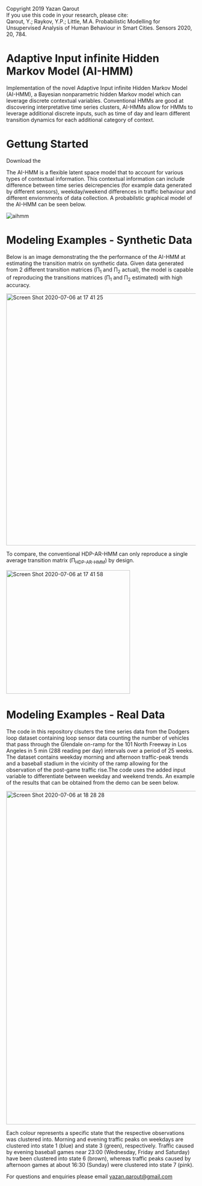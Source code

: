 Copyright 2019 Yazan Qarout \
If you use this code in your research, please cite: \
Qarout, Y.; Raykov, Y.P.; Little, M.A. Probabilistic Modelling for Unsupervised Analysis of Human Behaviour in Smart Cities. Sensors 2020, 20, 784. 

# Adaptive Input infinite Hidden Markov Model (AI-HMM)
Implementation of the novel Adaptive Input infinite Hidden Markov Model (AI-HMM), a Bayesian nonparametric hidden Markov model which can leverage discrete contextual variables. Conventional HMMs are good at discovering interpretative time series clusters, AI-HMMs allow for HMMs to leverage additional discrete inputs, such as time of day and learn different transition dynamics for each additional category of context.

# Gettung Started

Download the 



The AI-HMM is a flexible latent space model that to account for various types of contextual information. This contextual information can include difference between time series deicrepencies (for example data generated by different sensors), weekday/weekend differences in traffic behaviour and different enviornments of data collection. A probabilstic graphical model of the AI-HMM can be seen below.

![aihmm](https://user-images.githubusercontent.com/67744584/86620884-132e2b00-bfb5-11ea-8656-5c9da84d24a7.png)

# Modeling Examples - Synthetic Data

Below is an image demonstrating the the performance of the AI-HMM at estimating the transition matrix on synthetic data. Given data generated from 2 different transition matrices (Π<sub>1</sub> and Π<sub>2</sub> actual), the model is capable of reproducing the transitions matrices (Π<sub>1</sub> and Π<sub>2</sub> estimated) with high accuracy.

<img width="671" alt="Screen Shot 2020-07-06 at 17 41 25" src="https://user-images.githubusercontent.com/67744584/86618285-8c774f00-bfb0-11ea-9217-299cb57af781.png">

To compare, the conventional HDP-AR-HMM can only reproduce a single average transition matrix (Π<sub>HDP-AR-HMM</sub>) by design.

<img width="329" alt="Screen Shot 2020-07-06 at 17 41 58" src="https://user-images.githubusercontent.com/67744584/86618820-74ec9600-bfb1-11ea-90e7-c4b5284313cf.png">

# Modeling Examples - Real Data

The code in this repository clsuters the time series data from the Dodgers loop dataset containing loop sensor data counting the number of vehicles that pass through the Glendale on-ramp for the 101 North Freeway in Los Angeles in 5 min (288 reading per day) intervals over a period of 25 weeks. The dataset contains weekday morning and afternoon traffic-peak trends and a baseball stadium in the vicinity of the ramp allowing for the observation of the post-game traffic rise.The code uses the added input variable to differentiate between weekday and weekend trends. An example of the results that can be obtained from the demo can be seen below.

<img width="888" alt="Screen Shot 2020-07-06 at 18 28 28" src="https://user-images.githubusercontent.com/67744584/86621805-bdf31900-bfb6-11ea-9526-e8944c1e627e.png">

Each colour represents a specific state that the respective observations was clustered into. Morning and evening traffic peaks on weekdays are clustered into state 1 (blue) and state 3 (green), respectively. Traffic caused by evening baseball games near 23:00 (Wednesday, Friday and Saturday) have been clustered into state 6 (brown), whereas traffic peaks caused by afternoon games at about 16:30 (Sunday) were clustered into state 7 (pink).

For questions and enquiries please email yazan.qarout@gmail.com
